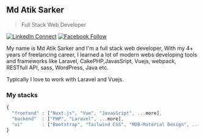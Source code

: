 ## Md Atik Sarker 

> Full Stack Web Developer <br/>

[![LinkedIn Connect](https://img.shields.io/badge/%20-Connect-black?color=14171A&labelColor=212121&logo=linkedin&logoColor=ffffff)](https://www.linkedin.com/in/atik-sarker/)   [![Facebook Follow](https://img.shields.io/badge/%20-Connect-black?color=14171A&labelColor=1976d2&logo=facebook&logoColor=ffffff)](https://www.facebook.com/AtikSarker69)

My name is Md Atik Sarker and I'm a full stack web developer, With my 4+ years of freelancing career, I learned a lot of modern webs developing tools and frameworks like Laravel, CakePHP,JavasSript, Vuejs, webpack, RESTfull API, sass, WordPress, Java etc.

Typically I love to work with Laravel and Vuejs.


### My stacks

```js
{
  "frontend" : ["Nuxt.js", "Vue", "JavasSript", ...more],
  "backend"  : ["PHP", "Laravel", ...more],
  "ui"       : ["Bootstrap", "Tailwind CSS", "MDB-Material Design", ...more]
}
```

